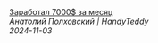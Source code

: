 <!--2024-11-03 15:00:09-->
<div class="yb">
  <a class="nodecor" href="/index.html?rabota/zarabotal_7000_za_mesyac">
    <img class="preview" data-videoid="CEurQZnp0Nw" src="https://i4.ytimg.com/vi/CEurQZnp0Nw/hqdefault.jpg" align="middle" alt="">
  </a>
  <div class="inlbl text">
    <a class="nodecor" href="/index.html?rabota/zarabotal_7000_za_mesyac">Заработал 7000$ за месяц</a><br>
    <i class="smaller2">Анатолий Полховский | HandyTeddy </i><br>
    <i class="smaller3">2024-11-03</i>
  </div>
</div>
